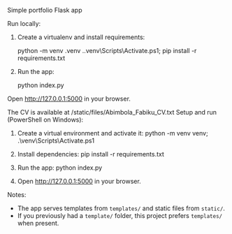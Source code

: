 Simple portfolio Flask app

Run locally:

1. Create a virtualenv and install requirements:

   python -m venv .venv
   .\.venv\Scripts\Activate.ps1; pip install -r requirements.txt

2. Run the app:

   python index.py

Open http://127.0.0.1:5000 in your browser.

The CV is available at /static/files/Abimbola_Fabiku_CV.txt
Setup and run (PowerShell on Windows):

1. Create a virtual environment and activate it:
   python -m venv venv; .\venv\Scripts\Activate.ps1

2. Install dependencies:
   pip install -r requirements.txt

3. Run the app:
   python index.py

4. Open http://127.0.0.1:5000 in your browser.

Notes:
- The app serves templates from `templates/` and static files from `static/`.
- If you previously had a `template/` folder, this project prefers `templates/` when present.
